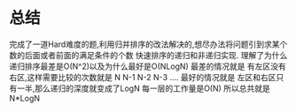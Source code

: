 # 总结
完成了一道Hard难度的题,利用归并排序的改法解决的,想尽办法将问题引到求某个数的后面或者前面的满足条件的个数
快速排序的递归和非递归实现.
理解了为什么递归排序最差是O(N^2)以及为什么最好是O(NLogN)
最差的情况就是 有左区没有右区,这样需要比较的次数就是 N N-1 N-2 N-3 ....
最好的情况就是 左区和右区只有一半,那么递归的深度就变成了LogN 每一层的工作量是O(N) 所以总共就是N*LogN

